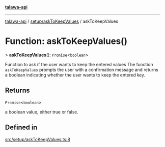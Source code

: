 [**talawa-api**](../../../README.md)

***

[talawa-api](../../../modules.md) / [setup/askToKeepValues](../README.md) / askToKeepValues

# Function: askToKeepValues()

\> **askToKeepValues**(): `Promise`\<`boolean`\>

Function to ask if the user wants to keep the entered values
The function `askToKeepValues` prompts the user with a confirmation message and returns a boolean
indicating whether the user wants to keep the entered key.

## Returns

`Promise`\<`boolean`\>

a boolean value, either true or false.

## Defined in

[src/setup/askToKeepValues.ts:8](https://github.com/PalisadoesFoundation/talawa-api/blob/832d310bae30bd8cb45fb1b44f62dd776dccc52f/src/setup/askToKeepValues.ts#L8)
